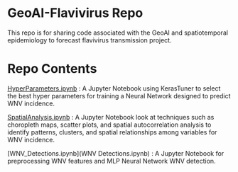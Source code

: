 # GeoAI-Flavivirus Repo
This repo is for sharing code associated with the GeoAI and spatiotemporal epidemiology to forecast flavivirus transmission project. 

# Repo Contents
[HyperParameters.ipynb](HyperParameters.ipynb) : A Jupyter Notebook using KerasTuner to select the best hyper parameters for training a Neural Network designed to predict WNV incidence.

[SpatialAnalysis.ipynb](SpatialAnalysis.ipynb) : A Jupyter Notebook look at techniques such as choropleth maps, scatter plots, and spatial autocorrelation analysis to identify patterns, clusters, and spatial relationships among variables for WNV incidence.

[WNV_Detections.ipynb](WNV Detections.ipynb) : A Jupyter Notebook for preprocessing WNV features and MLP Neural Network WNV detection.
